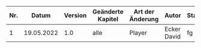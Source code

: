 | Nr. | Datum      | Version | Geänderte Kapitel | Art der Änderung    | Autor             | Status |
|-----|------------|---------|-------------------|---------------------|-------------------|--------|
| 1   | 19.05.2022 | 1.0     | alle              | Player | Ecker David | fg      |
